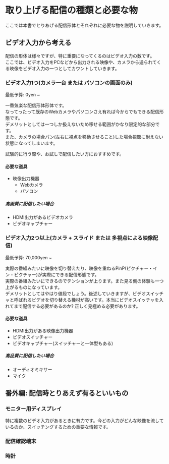# 取り上げる配信の種類と必要な物

ここでは本書でとりあげる配信形体とそれぞれに必要な物を説明していきます。

## ビデオ入力から考える
配信の形体は様々ですが、特に重要になってくるのはビデオ入力の数です。  
ここでは、ビデオ入力をPCなどから出力される映像や、カメラから送られてくる映像をビデオ入力の一つとしてカウントしていきます。  

### ビデオ入力1つ(カメラ一台 または パソコンの画面のみ)
最低予算: 0yen ~  
  
一番気楽な配信形体形体です。  
なってったって既存のWebカメラやパソコンさえ有れば今からでもできる配信形態です。  
デメリットとしては一つしか扱えないため移せる範囲がかなり限定的な部分です。  
また、カメラの場合パン(左右に視点を移動させること)した場合視聴に耐えない状態になってしまいます。

試験的に行う際や、お試しで配信したい方におすすめです。

#### 必要な道具
- 映像出力機器
  - Webカメラ
  - パソコン

##### 高画質に配信したい場合
- HDMI出力があるビデオカメラ
- ビデオキャプチャー

### ビデオ入力2つ以上(カメラ + スライド または 多視点による映像配信)

最低予算: 70,000yen ~

実際の番組みたいに映像を切り替えたり、映像を重ねるPinP(ピクチャー・イン・ピクチャー)が実際にできる配信形態です。  
実際の番組みたいにできるのでテンションが上ります。また見る側の体験も一つ上がるものになっています。  
デメリットとしてはやはり値段でしょう。後述していきますが、ビデオスイッチャと呼ばれるビデオを切り替える機材が高いです。本当にビデオスイッチャを入れてまで配信する必要があるのか? 正しく見極める必要があります。

#### 必要な道具

- HDMI出力がある映像出力機器
- ビデオスイッチャー
- ビデオキャプチャー(スイッチャーと一体型もある)

##### 高品質に配信したい場合
- オーディオミキサー
- マイク


## 番外編:  配信時とりあえず有るといいもの

### モニター用ディスプレイ

特に複数のビデオ入力があるときに有力です。今どの入力がどんな映像を流しているのか、スイッチングするための重要な情報です。

### 配信確認端末

### 時計


